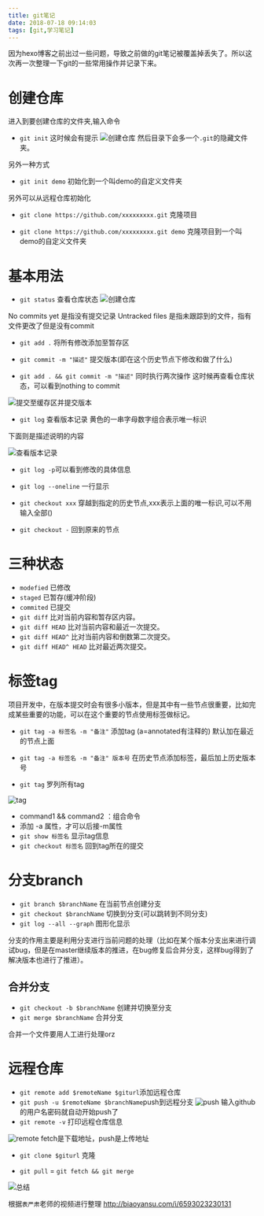 ```yaml
---
title: git笔记
date: 2018-07-18 09:14:03
tags: [git,学习笔记]
---
```


因为hexo博客之前出过一些问题，导致之前做的git笔记被覆盖掉丢失了。所以这次再一次整理一下git的一些常用操作并记录下来。

# 创建仓库

进入到要创建仓库的文件夹,输入命令
* `git init`
这时候会有提示 ![创建仓库](git笔记/1.png)
然后目录下会多一个`.git`的隐藏文件夹。

另外一种方式
* `git init demo` 初始化到一个叫demo的自定义文件夹

另外可以从远程仓库初始化
* `git clone https://github.com/xxxxxxxxx.git` 克隆项目

* `git clone https://github.com/xxxxxxxxx.git demo` 克隆项目到一个叫demo的自定义文件夹

# 基本用法

* `git status` 查看仓库状态
![创建仓库](git笔记/2.png)

No commits yet 是指没有提交记录
Untracked files 是指未跟踪到的文件，指有文件更改了但是没有commit

* `git add .` 将所有修改添加至暂存区

* `git commit -m "描述"`  提交版本(即在这个历史节点下修改和做了什么)

* `git add . && git commit -m "描述"` 同时执行两次操作
这时候再查看仓库状态，可以看到nothing to commit

![提交至缓存区并提交版本](git笔记/3.png)

* `git log` 查看版本记录
黄色的一串字母数字组合表示唯一标识

下面则是描述说明的内容

![查看版本记录](git笔记/4.png)

* `git log -p`可以看到修改的具体信息

* `git log --oneline` 一行显示

* `git checkout xxx` 穿越到指定的历史节点,xxx表示上面的唯一标识,可以不用输入全部()

* `git checkout -` 回到原来的节点

# 三种状态

* `modefied` 已修改
* `staged` 已暂存(缓冲阶段)
* `commited` 已提交
* `git diff` 比对当前内容和暂存区内容。
* `git diff HEAD` 比对当前内容和最近一次提交。
* `git diff HEAD^` 比对当前内容和倒数第二次提交。
* `git diff HEAD^ HEAD` 比对最近两次提交。
# 标签tag

项目开发中，在版本提交时会有很多小版本，但是其中有一些节点很重要，比如完成某些重要的功能，可以在这个重要的节点使用标签做标记。

* `git tag -a 标签名 -m "备注"` 添加tag (a=annotated有注释的) 默认加在最近的节点上面

* `git tag -a 标签名 -m "备注" 版本号` 在历史节点添加标签，最后加上历史版本号

* `git tag`  罗列所有tag

![tag](git笔记/5.png)

* command1 && command2 ：组合命令
* 添加 -a 属性，才可以后接-m属性
* `git show 标签名` 显示tag信息
* `git checkout 标签名` 回到tag所在的提交

# 分支branch

* `git branch $branchName`  在当前节点创建分支
* `git checkout $branchName` 切换到分支(可以跳转到不同分支)
* `git log --all --graph` 图形化显示

分支的作用主要是利用分支进行当前问题的处理（比如在某个版本分支出来进行调试bug，但是在master继续版本的推进，在bug修复后合并分支，这样bug得到了解决版本也进行了推进）。

## 合并分支

* `git checkout -b $branchName` 创建并切换至分支
* `git merge $branchName` 合并分支

合并一个文件要用人工进行处理orz

# 远程仓库

* `git remote add $remoteName $giturl`添加远程仓库
* `git push -u $remoteName $branchName`push到远程分支
![push](git笔记/7.png)
输入github的用户名密码就自动开始push了
* `git remote -v` 打印远程仓库信息

![remote](git笔记/6.png)
fetch是下载地址，push是上传地址

* `git clone $giturl` 克隆

* `git pull` = `git fetch && git merge`


![总结](git笔记/8.png)

根据`表严肃`老师的视频进行整理 http://biaoyansu.com/i/6593023230131
